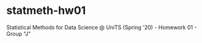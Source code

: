 # statmeth-hw01
Statistical Methods for Data Science @ UniTS (Spring '20) - Homework 01 - Group "J"
